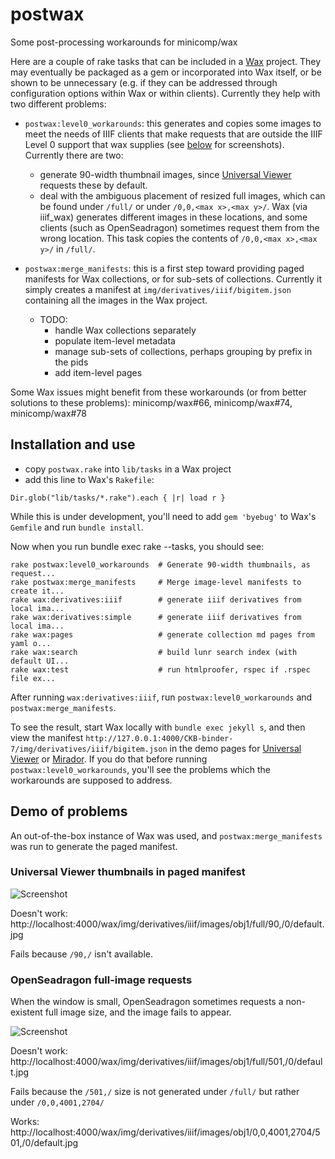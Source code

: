# postwax
Some post-processing workarounds for minicomp/wax 

Here are a couple of rake tasks that can be included in a [Wax](https://github.com/minicomp/wax) project. They may eventually be packaged as a gem or incorporated into Wax itself, or be shown to be unnecessary (e.g. if they can be addressed through configuration options within Wax or within clients). Currently they help with two different problems:

- ```postwax:level0_workarounds```: this generates and copies some images to meet the needs of IIIF clients that make requests that are outside the IIIF Level 0 support that wax supplies (see [below](#user-content-demo-of-problems) for screenshots). Currently there are two:
  
  - generate 90-width thumbnail images, since [Universal Viewer](https://universalviewer.io) requests these by default.
  - deal with the ambiguous placement of resized full images, which can be found under ```/full/``` or under ```/0,0,<max x>,<max y>/```. Wax (via iiif_wax) generates different images in these locations, and some clients (such as OpenSeadragon) sometimes request them from the wrong location. This task copies the contents of ```/0,0,<max x>,<max y>/``` in ```/full/```.

- ```postwax:merge_manifests```: this is a first step toward providing paged manifests for Wax collections, or for sub-sets of collections. Currently it simply creates a manifest at ```img/derivatives/iiif/bigitem.json``` containing all the images in the Wax project. 

  - TODO: 
    - handle Wax collections separately
    - populate item-level metadata
    - manage sub-sets of collections, perhaps grouping by prefix in the pids
    - add item-level pages

Some Wax issues might benefit from these workarounds (or from better solutions to these problems): minicomp/wax#66, minicomp/wax#74, minicomp/wax#78 

## Installation and use

- copy ```postwax.rake``` into ```lib/tasks``` in a Wax project
- add this line to Wax's ```Rakefile```:

```
Dir.glob("lib/tasks/*.rake").each { |r| load r } 
```

While this is under development, you'll need to add ```gem 'byebug'``` to Wax's ```Gemfile```
and run ```bundle install```.

Now when you run bundle exec rake --tasks, you should see:

```
rake postwax:level0_workarounds  # Generate 90-width thumbnails, as request...
rake postwax:merge_manifests     # Merge image-level manifests to create it...
rake wax:derivatives:iiif        # generate iiif derivatives from local ima...
rake wax:derivatives:simple      # generate iiif derivatives from local ima...
rake wax:pages                   # generate collection md pages from yaml o...
rake wax:search                  # build lunr search index (with default UI...
rake wax:test                    # run htmlproofer, rspec if .rspec file ex...
```

After running ```wax:derivatives:iiif```, run ```postwax:level0_workarounds``` and ```postwax:merge_manifests```.

To see the result, start Wax locally with ```bundle exec jekyll s```, and then view the manifest 
```http://127.0.0.1:4000/CKB-binder-7/img/derivatives/iiif/bigitem.json``` in the demo pages for 
[Universal Viewer](https://universalviewer.io/) or [Mirador](https://projectmirador.org/demo/). 
If you do that before running ```postwax:level0_workarounds```, you'll see the problems which the 
workarounds are supposed to address.


## Demo of problems

An out-of-the-box instance of Wax was used, and ```postwax:merge_manifests``` was run to generate the paged manifest. 

### Universal Viewer thumbnails in paged manifest

![Screenshot](uv-thumbnails.png)

Doesn't work: http://localhost:4000/wax/img/derivatives/iiif/images/obj1/full/90,/0/default.jpg

Fails because ```/90,/``` isn't available.

### OpenSeadragon full-image requests

When the window is small, OpenSeadragon sometimes requests a non-existent full image size, and the image fails to appear.

![Screenshot](full-image-path.png)

Doesn't work: http://localhost:4000/wax/img/derivatives/iiif/images/obj1/full/501,/0/default.jpg

Fails because the ```/501,/``` size is not generated under ```/full/``` but rather under ```/0,0,4001,2704/```

Works: http://localhost:4000/wax/img/derivatives/iiif/images/obj1/0,0,4001,2704/501,/0/default.jpg
